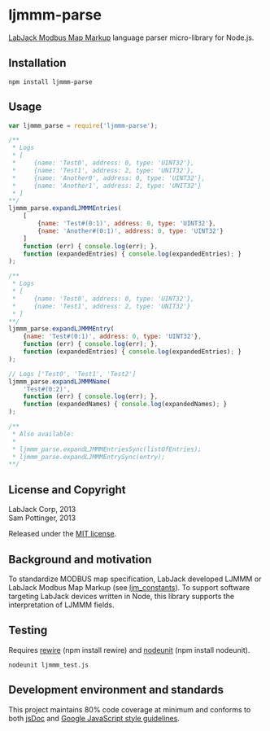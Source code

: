 ljmmm-parse
===========
[LabJack Modbus Map Markup](https://bitbucket.org/labjack/ljm_constants) language parser micro-library for Node.js.  
  

Installation
--------------
``npm install ljmmm-parse``
  

Usage
---------
```javascript
var ljmmm_parse = require('ljmmm-parse');

/**
 * Logs
 * [
 *     {name: 'Test0', address: 0, type: 'UINT32'},
 *     {name: 'Test1', address: 2, type: 'UNIT32'},
 *     {name: 'Another0', address: 0, type: 'UINT32'},
 *     {name: 'Another1', address: 2, type: 'UNIT32'}
 * ]
**/
ljmmm_parse.expandLJMMMEntries(
    [
        {name: 'Test#(0:1)', address: 0, type: 'UINT32'},
        {name: 'Another#(0:1)', address: 0, type: 'UINT32'}
    ]
    function (err) { console.log(err); },
    function (expandedEntries) { console.log(expandedEntries); }
);

/**
 * Logs
 * [
 *     {name: 'Test0', address: 0, type: 'UINT32'},
 *     {name: 'Test1', address: 2, type: 'UNIT32'}
 * ]
**/
ljmmm_parse.expandLJMMMEntry(
    {name: 'Test#(0:1)', address: 0, type: 'UINT32'},
    function (err) { console.log(err); },
    function (expandedEntries) { console.log(expandedEntries); }
);

// Logs ['Test0', 'Test1', 'Test2']
ljmmm_parse.expandLJMMMName(
    'Test#(0:2)',
    function (err) { console.log(err); },
    function (expandedNames) { console.log(expandedNames); }
);

/**
 * Also available:
 * 
 * ljmmm_parse.expandLJMMMEntriesSync(listOfEntries);
 * ljmmm_parse.expandLJMMMEntrySync(entry);
**/
```


License and Copyright
-----------------------------
LabJack Corp, 2013  
Sam Pottinger, 2013

Released under the [MIT license](http://opensource.org/licenses/MIT).


Background and motivation
-----------------------------------
To standardize MODBUS map specification, LabJack developed LJMMM or LabJack Modbus Map Markup (see [ljm_constants](https://bitbucket.org/labjack/ljm_constants)). To support software targeting LabJack devices written in Node, this library supports the interpretation of LJMMM fields.


Testing
---------
Requires [rewire](https://github.com/jhnns/rewire) (npm install rewire) and [nodeunit](https://github.com/caolan/nodeunit) (npm install nodeunit).
```
nodeunit ljmmm_test.js
```


Development environment and standards
-----------------------------------------------------
This project maintains 80% code coverage at minimum and conforms to both [jsDoc](http://usejsdoc.org/) and [Google JavaScript style guidelines](http://google-styleguide.googlecode.com/svn/trunk/javascriptguide.xml).
